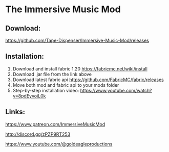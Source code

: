 # The Immersive Music Mod

## Download: 
https://github.com/Tape-Dispenser/Immersive-Music-Mod/releases

## Installation:
  1. Download and install fabric 1.20 https://fabricmc.net/wiki/install
  2. Download .jar file from the link above
  3. Download latest fabric api https://github.com/FabricMC/fabric/releases
  4. Move both mod and fabric api to your mods folder
  5. Step-by-step installation video: https://www.youtube.com/watch?v=8pdEyvoiL0k

## Links:
https://www.patreon.com/ImmersiveMusicMod

http://discord.gg/zPZP9RT253

https://www.youtube.com/@goldeagleproductions
